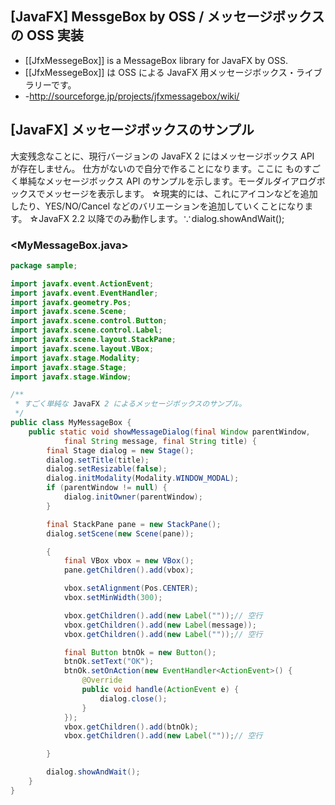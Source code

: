 ## [JavaFX] MessgeBox by OSS / メッセージボックスの OSS 実装

* [[JfxMessegeBox]] is a MessageBox library for JavaFX by OSS.
* [[JfxMessegeBox]] は OSS による JavaFX 用メッセージボックス・ライブラリーです。
* -http://sourceforge.jp/projects/jfxmessagebox/wiki/


## [JavaFX] メッセージボックスのサンプル

大変残念なことに、現行バージョンの JavaFX 2 にはメッセージボックス API が存在しません。
仕方がないので自分で作ることになります。ここに ものすごく単純なメッセージボックス API のサンプルを示します。モーダルダイアログボックスでメッセージを表示します。
☆現実的には、これにアイコンなどを追加したり、YES/NO/Cancel などのバリエーションを追加していくことになります。
☆JavaFX 2.2 以降でのみ動作します。∵dialog.showAndWait();

### <MyMessageBox.java>


```java
package sample;

import javafx.event.ActionEvent;
import javafx.event.EventHandler;
import javafx.geometry.Pos;
import javafx.scene.Scene;
import javafx.scene.control.Button;
import javafx.scene.control.Label;
import javafx.scene.layout.StackPane;
import javafx.scene.layout.VBox;
import javafx.stage.Modality;
import javafx.stage.Stage;
import javafx.stage.Window;

/**
 * すごく単純な JavaFX 2 によるメッセージボックスのサンプル。
 */
public class MyMessageBox {
	public static void showMessageDialog(final Window parentWindow,
			final String message, final String title) {
		final Stage dialog = new Stage();
		dialog.setTitle(title);
		dialog.setResizable(false);
		dialog.initModality(Modality.WINDOW_MODAL);
		if (parentWindow != null) {
			dialog.initOwner(parentWindow);
		}

		final StackPane pane = new StackPane();
		dialog.setScene(new Scene(pane));

		{
			final VBox vbox = new VBox();
			pane.getChildren().add(vbox);

			vbox.setAlignment(Pos.CENTER);
			vbox.setMinWidth(300);

			vbox.getChildren().add(new Label(""));// 空行
			vbox.getChildren().add(new Label(message));
			vbox.getChildren().add(new Label(""));// 空行

			final Button btnOk = new Button();
			btnOk.setText("OK");
			btnOk.setOnAction(new EventHandler<ActionEvent>() {
				@Override
				public void handle(ActionEvent e) {
					dialog.close();
				}
			});
			vbox.getChildren().add(btnOk);
			vbox.getChildren().add(new Label(""));// 空行

		}

		dialog.showAndWait();
	}
}
```

